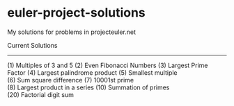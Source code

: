 # euler-project-solutions
My solutions for problems in projecteuler.net 

Current Solutions 
- - - - - - - - - - - - - - - - -
(1) Multiples of 3 and 5
(2) Even Fibonacci Numbers 
(3) Largest Prime Factor 
(4) Largest palindrome product
(5) Smallest multiple	
(6) Sum square difference
(7) 10001st prime	
(8) Largest product in a series	
(10) Summation of primes	
(20) Factorial digit sum	


